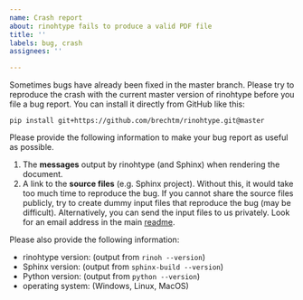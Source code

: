 ```yaml
---
name: Crash report
about: rinohtype fails to produce a valid PDF file
title: ''
labels: bug, crash
assignees: ''

---
```


Sometimes bugs have already been fixed in the master branch. Please try to
reproduce the crash with the current master version of rinohtype before you
file a bug report. You can install it directly from GitHub like this:

    pip install git+https://github.com/brechtm/rinohtype.git@master

Please provide the following information to make your bug report as useful as
possible.

1. The **messages** output by rinohtype (and Sphinx) when rendering the
   document.
2. A link to the **source files** (e.g. Sphinx project). Without this, it would
   take too much time to reproduce the bug. If you cannot share the source
   files publicly, try to create dummy input files that reproduce the bug (may
   be difficult). Alternatively, you can send the input files to us privately.
   Look for an email address in the main
   [readme](https://github.com/brechtm/rinohtype#rinohtype).

Please also provide the following information:
* rinohtype version: (output from `rinoh --version`)
* Sphinx version: (output from `sphinx-build --version`)
* Python version: (output from `python --version`)
* operating system: (Windows, Linux, MacOS)
